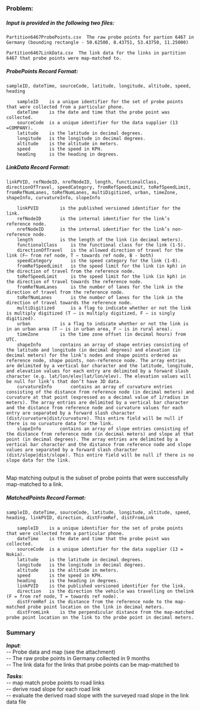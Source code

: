 ### Problem:
##### Input is provided in the following two files:

	
	Partition6467ProbePoints.csv  The raw probe points for partion 6467 in Germany (bounding rectangle - 50.62500, 8.43751, 53.43750, 11.25000)
	
	Partition6467LinkData.csv  The link data for the links in partition 6467 that probe points were map-matched to.


##### ProbePoints Record Format:

	sampleID, dateTime, sourceCode, latitude, longitude, altitude, speed, heading

		sampleID	is a unique identifier for the set of probe points that were collected from a particular phone.
		dateTime	is the date and time that the probe point was collected.
		sourceCode	is a unique identifier for the data supplier (13 =COMPANY).
		latitude	is the latitude in decimal degrees.
		longitude	is the longitude in decimal degrees.
		altitude	is the altitude in meters.
		speed		is the speed in KPH.
		heading		is the heading in degrees.


##### LinkData Record Format:

	linkPVID, refNodeID, nrefNodeID, length, functionalClass, directionOfTravel, speedCategory, fromRefSpeedLimit, toRefSpeedLimit, fromRefNumLanes, toRefNumLanes, multiDigitized, urban, timeZone, shapeInfo, curvatureInfo, slopeInfo

		linkPVID		is the published versioned identifier for the link.
		refNodeID		is the internal identifier for the link’s reference node.
		nrefNodeID		is the internal identifier for the link’s non-reference node.
		length			is the length of the link (in decimal meters).
		functionalClass		is the functional class for the link (1-5).
		directionOfTravel	is the allowed direction of travel for the link (F– from ref node, T – towards ref node, B - both)
		speedCategory		is the speed category for the link (1-8).
		fromRefSpeedLimit	is the speed limit for the link (in kph) in the direction of travel from the reference node.
		toRefSpeedLimit		is the speed limit for the link (in kph) in the direction of travel towards the reference node.
		fromRefNumLanes		is the number of lanes for the link in the direction of travel from the reference node.
		toRefNumLanes		is the number of lanes for the link in the direction of travel towards the reference node.
		multiDigitized		is a flag to indicate whether or not the link is multiply digitized (T – is multiply digitized, F – is singly digitized).
		urban			is a flag to indicate whether or not the link is in an urban area (T – is in urban area, F – is in rural area).
		timeZone		is the time zone offset (in decimal hours) from UTC.
		shapeInfo		contains an array of shape entries consisting of the latitude and longitude (in decimal degrees) and elevation (in decimal meters) for the link’s nodes and shape points ordered as reference node, shape points, non-reference node. The array entries are delimited by a vertical bar character and the latitude, longitude, and elevation values for each entry are delimited by a forward slash character (e.g. lat/lon/elev|lat/lon/elev). The elevation values will be null for link’s that don’t have 3D data.
		curvatureInfo		contains an array of curvature entries consisting of the distance from reference node (in decimal meters) and curvature at that point (expressed as a decimal value of 1/radius in meters). The array entries are delimited by a vertical bar character and the distance from reference node and curvature values for each entry are separated by a forward slash character (dist/curvature|dist/curvature). This entire field will be null if there is no curvature data for the link.
		slopeInfo		contains an array of slope entries consisting of the distance from reference node (in decimal meters) and slope at that point (in decimal degrees). The array entries are delimited by a vertical bar character and the distance from reference node and slope values are separated by a forward slash character (dist/slope|dist/slope). This entire field will be null if there is no slope data for the link.


<br>
Map matching output is the subset of probe points that were successfully map-matched to a link.<br />

##### MatchedPoints Record Format:

	sampleID, dateTime, sourceCode, latitude, longitude, altitude, speed, heading, linkPVID, direction, distFromRef, distFromLink

		sampleID	is a unique identifier for the set of probe points that were collected from a particular phone.
		dateTime	is the date and time that the probe point was collected.
		sourceCode	is a unique identifier for the data supplier (13 = Nokia).
		latitude	is the latitude in decimal degrees.
		longitude	is the longitude in decimal degrees.
		altitude	is the altitude in meters.
		speed		is the speed in KPH.
		heading		is the heading in degrees.
		linkPVID	is the published versioned identifier for the link.
		direction	is the direction the vehicle was travelling on thelink (F = from ref node, T = towards ref node).
		distFromRef	is the distance from the reference node to the map-matched probe point location on the link in decimal meters.
		distFromLink	is the perpendicular distance from the map-matched probe point location on the link to the probe point in decimal meters.

### Summary
***Input***:<br>
-- Probe data and map (see the attachment) <br>
-- The raw probe points in Germany collected in 9 months <br>
-- The link data for the links that probe points can be map-matched to <br>


***Tasks***:<br>
-- map match probe points to road links  <br>
-- derive road slope for each road link  <br>
-- evaluate the derived road slope with the surveyed road slope in the link data file

